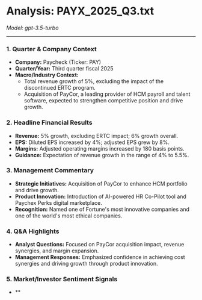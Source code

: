 # Analysis: PAYX_2025_Q3.txt

*Model: gpt-3.5-turbo*

---

### 1. **Quarter & Company Context**
- **Company:** Paycheck (Ticker: PAY)
- **Quarter/Year:** Third quarter fiscal 2025
- **Macro/Industry Context:** 
  - Total revenue growth of 5%, excluding the impact of the discontinued ERTC program.
  - Acquisition of PayCor, a leading provider of HCM payroll and talent software, expected to strengthen competitive position and drive growth.

### 2. **Headline Financial Results**
- **Revenue:** 5% growth, excluding ERTC impact; 6% growth overall.
- **EPS:** Diluted EPS increased by 4%; adjusted EPS grew by 8%.
- **Margins:** Adjusted operating margins increased by 180 basis points.
- **Guidance:** Expectation of revenue growth in the range of 4% to 5.5%.

### 3. **Management Commentary**
- **Strategic Initiatives:** Acquisition of PayCor to enhance HCM portfolio and drive growth.
- **Product Innovation:** Introduction of AI-powered HR Co-Pilot tool and Paychex Perks digital marketplace.
- **Recognition:** Named one of Fortune's most innovative companies and one of the world's most ethical companies.

### 4. **Q&A Highlights**
- **Analyst Questions:** Focused on PayCor acquisition impact, revenue synergies, and margin expansion.
- **Management Responses:** Emphasized confidence in achieving cost synergies and driving growth through product innovation.

### 5. **Market/Investor Sentiment Signals**
- **
